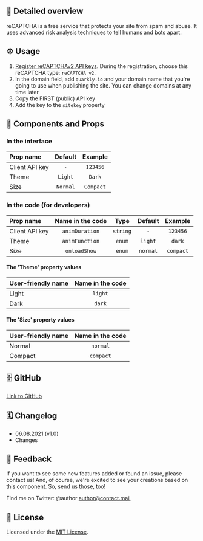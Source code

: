 ## 📖 Detailed overview

reCAPTCHA is a free service that protects your site from spam and abuse. It uses advanced risk analysis techniques to tell humans and bots apart.

## ⚙️ Usage

1. [Register reCAPTCHAv2 API keys](https://www.google.com/recaptcha/admin/create). During the registration, choose this reCAPTCHA type: `reCAPTCHA v2`.
2. In the domain field, add `quarkly.io` and your domain name that you're going to use when publishing the site. You can change domains at any time later
3. Copy the FIRST (public) API key
4. Add the key to the `sitekey` property

## 🧩 Components and Props

### In the interface

| Prop name      | Default  |  Example  |
| :------------- | :------: | :-------: |
| Client API key |   `-`    | `123456`  |
| Theme          | `Light`  |  `Dark`   |
| Size           | `Normal` | `Compact` |

### In the code (for developers)

| Prop name      | Name in the code |   Type   | Default  |  Example  |
| :------------- | :--------------: | :------: | :------: | :-------: |
| Client API key |  `animDuration`  | `string` |   `-`    | `123456`  |
| Theme          |  `animFunction`  |  `enum`  | `light`  |  `dark`   |
| Size           |   `onloadShow`   |  `enum`  | `normal` | `compact` |

#### The 'Theme' property values

| User-friendly name | Name in the code |
| :----------------- | :--------------: |
| Light              |     `light`      |
| Dark               |      `dark`      |

#### The 'Size' property values

| User-friendly name | Name in the code |
| :----------------- | :--------------: |
| Normal             |     `normal`     |
| Compact            |    `compact`     |

## 🗄 GitHub

[Link to GitHub](https://github.com/quarkly/community-kit/tree/master/src/ReCaptcha)

## 🗓 Changelog

-   06.08.2021 (v1.0)
-   Сhanges

## 📮 Feedback

If you want to see some new features added or found an issue, please contact us! And, of course, we're excited to see your creations based on this component. So, send us those, too!

Find me on Twitter: @author [author@contact.mail](mailto:author@contact.mail)

## 📝 License

Licensed under the [MIT License](./LICENSE).
